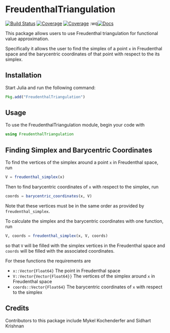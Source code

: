 # FreudenthalTriangulation

[![Build Status](https://travis-ci.com/SidhartK/FreudenthalTriangulation.jl.svg?branch=master)](https://travis-ci.com/SidhartK/FreudenthalTriangulation.jl)
[![Coverage](https://codecov.io/gh/SidhartK/FreudenthalTriangulation.jl/branch/master/graph/badge.svg)](https://codecov.io/gh/SidhartK/FreudenthalTriangulation.jl)
[![Coverage](https://coveralls.io/repos/github/SidhartK/FreudenthalTriangulation.jl/badge.svg?branch=master)](https://coveralls.io/github/SidhartK/FreudenthalTriangulation.jl?branch=master)
:wq[![Docs](https://img.shields.io/badge/docs-stable-blue.svg)](https://Sidhartk.github.io/TestRepo2.jl/stable)

This package allows users to use Freudenthal triangulation for functional value approximation.

Specifically it allows the user to find the simplex of a point `x` in Freudenthal space and the barycentric coordinates of that point with respect to the its simplex.

## Installation

Start Julia and run the following command:

```julia
Pkg.add("FreudenthalTriangulation")
```

## Usage

To use the FreudenthalTriangulation module, begin your code with

```julia
using FreudenthalTriangulation
```

## Finding Simplex and Barycentric Coordinates

To find the vertices of the simplex around a point `x` in Freudenthal space, run
```julia
V = freudenthal_simplex(x)
```
Then to find barycentric coordinates of `x` with respect to the simplex, run
```julia
coords = barycentric_coordinates(x, V)
```
Note that these vertices must be in the same order as provided by `freudenthal_simplex`.

To calculate the simplex and the barycentric coordinates with one function, run
```julia
V, coords = freudenthal_simplex(x, V, coords)
```
so that `V` will be filled with the simplex vertices in the Freudenthal space and `coords` will be filled with the associated coordinates.

For these functions the requirements are
- `x::Vector{Float64}` The point in Freudenthal space
- `V::Vector{Vector{Float64}}` The vertices of the simplex around `x` in Freudenthal space
- `coords::Vector{Float64}` The barycentric coordinates of `x` with respect to the simplex

## Credits

Contributors to this package include Mykel Kochenderfer and Sidhart Krishnan

